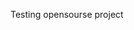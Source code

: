 Testing opensourse project
<!---
da1suki/da1suki is a ✨ special ✨ repository because its `README.md` (this file) appears on your GitHub profile.
You can click the Preview link to take a look at your changes.
--->
